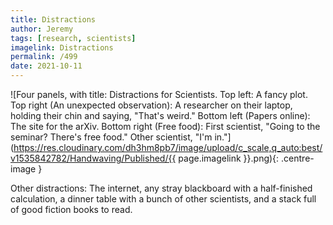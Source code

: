 ```yaml
---
title: Distractions
author: Jeremy
tags: [research, scientists]
imagelink: Distractions
permalink: /499
date: 2021-10-11
---
```


![Four panels, with title: Distractions for Scientists. Top left: A fancy plot. Top right (An unexpected observation): A researcher on their laptop, holding their chin and saying, "That's weird." Bottom left (Papers online): The site for the arXiv. Bottom right (Free food): First scientist, "Going to the seminar? There's free food." Other scientist, "I'm in."](https://res.cloudinary.com/dh3hm8pb7/image/upload/c_scale,q_auto:best/v1535842782/Handwaving/Published/{{ page.imagelink }}.png){: .centre-image }

Other distractions: The internet, any stray blackboard with a half-finished calculation, a dinner table with a bunch of other scientists, and a stack full of good fiction books to read.
